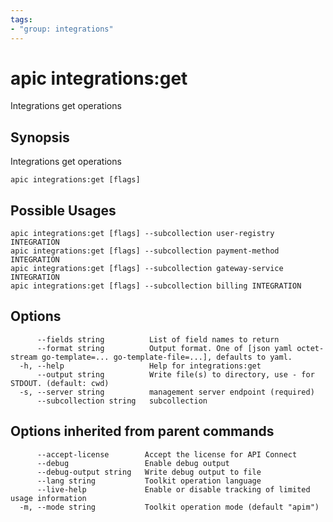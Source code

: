 ```yaml
---
tags:
- "group: integrations"
---
```

# apic integrations:get

Integrations get operations

## Synopsis

Integrations get operations

```
apic integrations:get [flags]
```

## Possible Usages

```
apic integrations:get [flags] --subcollection user-registry INTEGRATION
apic integrations:get [flags] --subcollection payment-method INTEGRATION
apic integrations:get [flags] --subcollection gateway-service INTEGRATION
apic integrations:get [flags] --subcollection billing INTEGRATION
```

## Options

```
      --fields string          List of field names to return
      --format string          Output format. One of [json yaml octet-stream go-template=... go-template-file=...], defaults to yaml.
  -h, --help                   Help for integrations:get
      --output string          Write file(s) to directory, use - for STDOUT. (default: cwd)
  -s, --server string          management server endpoint (required)
      --subcollection string   subcollection
```

## Options inherited from parent commands

```
      --accept-license        Accept the license for API Connect
      --debug                 Enable debug output
      --debug-output string   Write debug output to file
      --lang string           Toolkit operation language
      --live-help             Enable or disable tracking of limited usage information
  -m, --mode string           Toolkit operation mode (default "apim")
```
